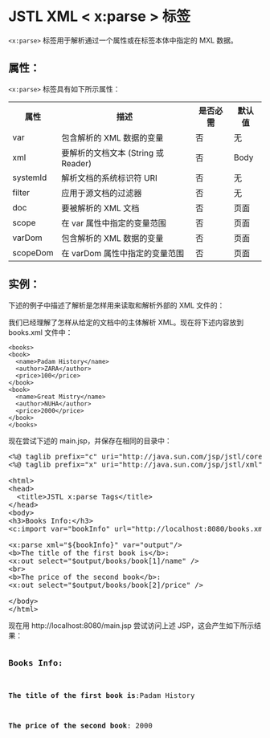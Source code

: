# JSTL XML < x:parse > 标签

`<x:parse>` 标签用于解析通过一个属性或在标签本体中指定的 MXL 数据。

## 属性：

`<x:parse>` 标签具有如下所示属性：

<table class="table table-bordered">
<tr><th style="width:15%">属性</th><th>描述 </th><th>是否必需</th><th>默认值</th></tr>
<tr><td>var</td><td>包含解析的 XML 数据的变量</td><td>否</td><td>无</td></tr>
<tr><td>xml</td><td>要解析的文档文本 (String 或 Reader)</td><td>否</td><td>Body</td></tr>
<tr><td>systemId</td><td>解析文档的系统标识符 URI</td><td>否</td><td>无</td></tr>
<tr><td>filter</td><td>应用于源文档的过滤器</td><td>否</td><td>无</td></tr>
<tr><td>doc</td><td>要被解析的 XML 文档</td><td>否</td><td>页面</td></tr>
<tr><td>scope</td><td>在 var 属性中指定的变量范围</td><td>否</td><td>页面</td></tr>
<tr><td>varDom</td><td>包含解析的 XML 数据的变量</td><td>否</td><td>页面</td></tr>
<tr><td>scopeDom</td><td>在 varDom 属性中指定的变量范围</td><td>否</td><td>页面</td></tr>
</table>

## 实例：

下述的例子中描述了解析是怎样用来读取和解析外部的 XML 文件的：

我们已经理解了怎样从给定的文档中的主体解析 XML。现在将下述内容放到 books.xml 文件中：

``` 
<books>
<book>
  <name>Padam History</name>
  <author>ZARA</author>
  <price>100</price>
</book>
<book>
  <name>Great Mistry</name>
  <author>NUHA</author>
  <price>2000</price>
</book>
</books>
```

现在尝试下述的 main.jsp，并保存在相同的目录中：

<pre class="prettyprint notranslate tryit">
&lt;%@ taglib prefix="c" uri="http://java.sun.com/jsp/jstl/core" %&gt;
&lt;%@ taglib prefix="x" uri="http://java.sun.com/jsp/jstl/xml" %&gt;

&lt;html&gt;
&lt;head&gt;
  &lt;title&gt;JSTL x:parse Tags&lt;/title&gt;
&lt;/head&gt;
&lt;body&gt;
&lt;h3&gt;Books Info:&lt;/h3&gt;
&lt;c:import var="bookInfo" url="http://localhost:8080/books.xml"/&gt;

&lt;x:parse xml="${bookInfo}" var="output"/&gt;
&lt;b&gt;The title of the first book is&lt;/b&gt;: 
&lt;x:out select="$output/books/book[1]/name" /&gt;
&lt;br&gt;
&lt;b&gt;The price of the second book&lt;/b&gt;: 
&lt;x:out select="$output/books/book[2]/price" /&gt;

&lt;/body&gt;
&lt;/html&gt;
</pre>

现在用 http://localhost:8080/main.jsp 尝试访问上述 JSP，这会产生如下所示结果：

<pre class="result notranslate">
<h3>Books Info:</h3>
<p><b>The title of the first book is</b>:Padam History</p>
<p><b>The price of the second book</b>: 2000</p>
</pre>




